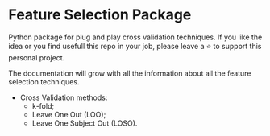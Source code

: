 # Feature Selection Package
Python package for plug and play cross validation techniques.
If you like the idea or you find usefull this repo in your job, please leave a ⭐ to support this personal project.

The documentation will grow with all the information about all the feature selection techniques.

* Cross Validation methods:
    * k-fold;
    * Leave One Out (LOO);
    * Leave One Subject Out (LOSO).

    
